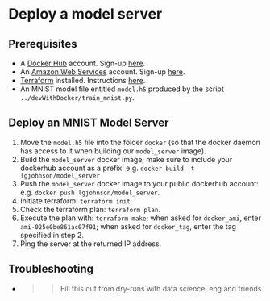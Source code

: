 # Deploy a model server

## Prerequisites

* A [Docker Hub](https://hub.docker.com/) account. Sign-up [here](https://hub.docker.com/signup).
* An [Amazon Web Services](https://aws.amazon.com/) account. Sign-up [here](https://portal.aws.amazon.com/billing/signup#/start).
* [Terraform](https://www.terraform.io/) installed. Instructions [here](https://learn.hashicorp.com/terraform/getting-started/install).
* An MNIST model file entitled `model.h5` produced by the script `../devWithDocker/train_mnist.py`.

## Deploy an MNIST Model Server

1. Move the `model.h5` file into the folder `docker` (so that the docker daemon has access to it when building our `model_server` image).
2. Build the `model_server` docker image; make sure to include your dockerhub account as a prefix: e.g. `docker build -t lgjohnson/model_server` 
3. Push the `model_server` docker image to your public dockerhub account: e.g. `docker push lgjohnson/model_server`.
4. Initiate terraform: `terraform init`.
5. Check the terraform plan: `terraform plan`.
6. Execute the plan with: `terraform make`; when asked for `docker_ami`, enter `ami-025e0be861ac07f91`; when asked for `docker_tag`, enter the tag specified in step 2.
7. Ping the server at the returned IP address.

## Troubleshooting

* >>Fill this out from dry-runs with data science, eng and friends
